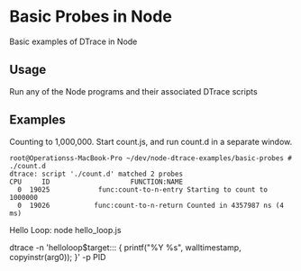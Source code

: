 Basic Probes in Node
=====================

Basic examples of DTrace in Node

Usage
-----

Run any of the Node programs and their associated DTrace scripts

Examples
--------

Counting to 1,000,000.  Start count.js, and run count.d in a separate window.

    root@Operationss-MacBook-Pro ~/dev/node-dtrace-examples/basic-probes #  ./count.d
    dtrace: script './count.d' matched 2 probes
    CPU     ID                    FUNCTION:NAME
      0  19025            func:count-to-n-entry Starting to count to 1000000
      0  19026           func:count-to-n-return Counted in 4357987 ns (4 ms)

Hello Loop:
node hello_loop.js

dtrace -n 'helloloop$target::: { printf("%Y %s", walltimestamp, copyinstr(arg0)); }' -p PID 
